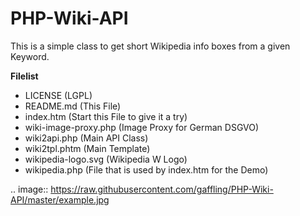 # PHP-Wiki-API

This is a simple class to get short Wikipedia info boxes from a given Keyword.

**Filelist**

- LICENSE	 (LGPL)
- README.md	 (This File)
- index.htm	 (Start this File to give it a try)
- wiki-image-proxy.php	(Image Proxy for German DSGVO)
- wiki2api.php	(Main API Class)
- wiki2tpl.phtm	 (Main Template)
- wikipedia-logo.svg	(Wikipedia W Logo)
- wikipedia.php  (File that is used by index.htm for the Demo)

.. image:: https://raw.githubusercontent.com/gaffling/PHP-Wiki-API/master/example.jpg
